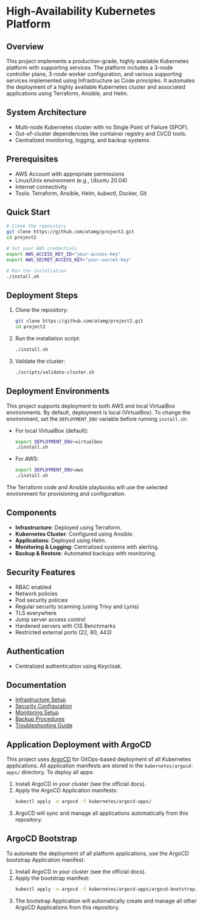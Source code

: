 # High-Availability Kubernetes Platform

## Overview
This project implements a production-grade, highly available Kubernetes platform with supporting services. The platform includes a 3-node controller plane, 3-node worker configuration, and various supporting services implemented using Infrastructure as Code principles. It automates the deployment of a highly available Kubernetes cluster and associated applications using Terraform, Ansible, and Helm.

## System Architecture
- Multi-node Kubernetes cluster with no Single Point of Failure (SPOF).
- Out-of-cluster dependencies like container registry and CI/CD tools.
- Centralized monitoring, logging, and backup systems.

## Prerequisites
- AWS Account with appropriate permissions
- Linux/Unix environment (e.g., Ubuntu 20.04)
- Internet connectivity
- Tools: Terraform, Ansible, Helm, kubectl, Docker, Git

## Quick Start
```bash
# Clone the repository
git clone https://github.com/atamg/project2.git
cd project2

# Set your AWS credentials
export AWS_ACCESS_KEY_ID="your-access-key"
export AWS_SECRET_ACCESS_KEY="your-secret-key"

# Run the installation
./install.sh
```

## Deployment Steps
1. Clone the repository:
   ```bash
   git clone https://github.com/atamg/project2.git
   cd project2
   ```

2. Run the installation script:
   ```bash
   ./install.sh
   ```

3. Validate the cluster:
   ```bash
   ./scripts/validate-cluster.sh
   ```

## Deployment Environments

This project supports deployment to both AWS and local VirtualBox environments. By default, deployment is local (VirtualBox). To change the environment, set the `DEPLOYMENT_ENV` variable before running `install.sh`:

- For local VirtualBox (default):
  ```bash
  export DEPLOYMENT_ENV=virtualbox
  ./install.sh
  ```
- For AWS:
  ```bash
  export DEPLOYMENT_ENV=aws
  ./install.sh
  ```

The Terraform code and Ansible playbooks will use the selected environment for provisioning and configuration.

## Components
- **Infrastructure**: Deployed using Terraform.
- **Kubernetes Cluster**: Configured using Ansible.
- **Applications**: Deployed using Helm.
- **Monitoring & Logging**: Centralized systems with alerting.
- **Backup & Restore**: Automated backups with monitoring.

## Security Features
- RBAC enabled
- Network policies
- Pod security policies
- Regular security scanning (using Trivy and Lynis)
- TLS everywhere
- Jump server access control
- Hardened servers with CIS Benchmarks
- Restricted external ports (22, 80, 443)

## Authentication
- Centralized authentication using Keycloak.

## Documentation
- [Infrastructure Setup](docs/infrastructure.md)
- [Security Configuration](docs/security.md)
- [Monitoring Setup](docs/monitoring.md)
- [Backup Procedures](docs/backup.md)
- [Troubleshooting Guide](docs/troubleshooting.md)

## Application Deployment with ArgoCD

This project uses [ArgoCD](https://argo-cd.readthedocs.io/) for GitOps-based deployment of all Kubernetes applications. All application manifests are stored in the `kubernetes/argocd-apps/` directory. To deploy all apps:

1. Install ArgoCD in your cluster (see the official docs).
2. Apply the ArgoCD Application manifests:
   ```bash
   kubectl apply -n argocd -f kubernetes/argocd-apps/
   ```
3. ArgoCD will sync and manage all applications automatically from this repository.

## ArgoCD Bootstrap

To automate the deployment of all platform applications, use the ArgoCD bootstrap Application manifest:

1. Install ArgoCD in your cluster (see the official docs).
2. Apply the bootstrap manifest:
   ```bash
   kubectl apply -n argocd -f kubernetes/argocd-apps/argocd-bootstrap.yaml
   ```
3. The bootstrap Application will automatically create and manage all other ArgoCD Applications from this repository.